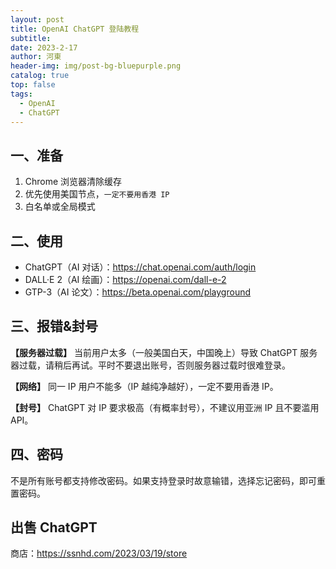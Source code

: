 ```yaml
---
layout: post
title: OpenAI ChatGPT 登陆教程
subtitle: 
date: 2023-2-17
author: 河東
header-img: img/post-bg-bluepurple.png
catalog: true
top: false
tags:
  - OpenAI
  - ChatGPT
---
```


## 一、准备

1. Chrome 浏览器清除缓存
2. 优先使用美国节点，`一定不要用香港 IP`
3. 白名单或全局模式

## 二、使用

- ChatGPT（AI 对话）：<https://chat.openai.com/auth/login>
- DALL·E 2（AI 绘画）：<https://openai.com/dall-e-2>
- GTP-3（AI 论文）：<https://beta.openai.com/playground>

## 三、报错&封号

**【服务器过载】** 当前用户太多（一般美国白天，中国晚上）导致 ChatGPT 服务器过载，请稍后再试。平时不要退出账号，否则服务器过载时很难登录。

**【网络】** 同一 IP 用户不能多（IP 越纯净越好），一定不要用香港 IP。

**【封号】** ChatGPT 对 IP 要求极高（有概率封号），不建议用亚洲 IP 且不要滥用 API。

## 四、密码

不是所有账号都支持修改密码。如果支持登录时故意输错，选择忘记密码，即可重置密码。

## 出售 ChatGPT

商店：<https://ssnhd.com/2023/03/19/store>